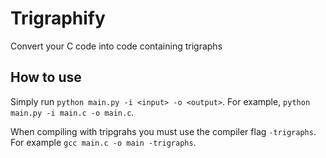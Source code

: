 # Trigraphify
Convert your C code into code containing trigraphs

## How to use
Simply run `python main.py -i <input> -o <output>`. For example, `python main.py -i main.c -o main.c`.

When compiling with tripgrahs you must use the compiler flag `-trigraphs`. For example `gcc main.c -o main -trigraphs`.